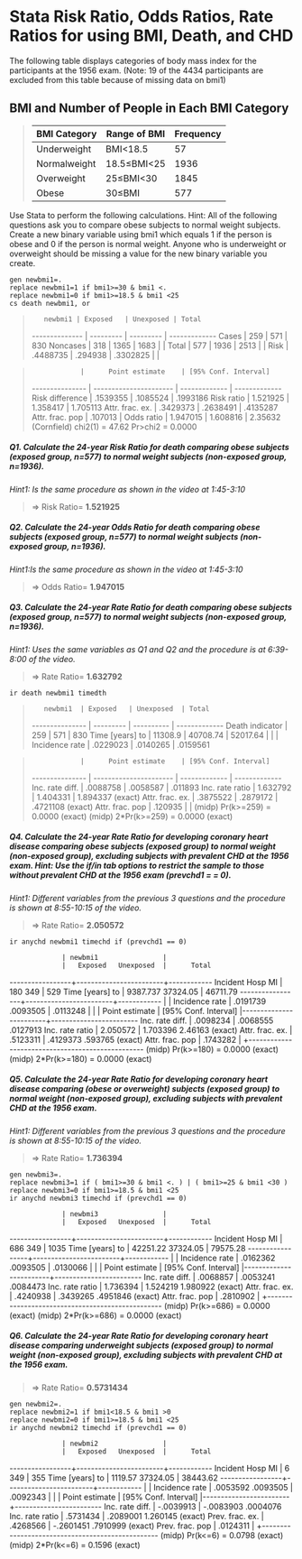 # Stata Risk Ratio, Odds Ratios, Rate Ratios for using BMI, Death, and CHD
The following table displays categories of body mass index for the participants at the 1956 exam. (Note: 19 of the 4434 participants are excluded from this table because of missing data on bmi1)

## BMI and Number of People in Each BMI Category
>  BMI Category  | Range of BMI  | Frequency
>  ------------- | ------------- | -------------
>  Underweight   | BMI<18.5      | 57
>  Normalweight  | 18.5≤BMI<25   | 1936
>  Overweight    | 25≤BMI<30     | 1845
>  Obese         | 30≤BMI        | 577

Use Stata to perform the following calculations. Hint: All of the following questions ask you to compare obese subjects to normal weight subjects. Create a new binary variable using bmi1 which equals 1 if the person is obese and 0 if the person is normal weight. Anyone who is underweight or overweight should be missing a value for the new binary variable you create.

	gen newbmi1=.
	replace newbmi1=1 if bmi1>=30 & bmi1 <. 
	replace newbmi1=0 if bmi1>=18.5 & bmi1 <25
	cs death newbmi1, or


>        newbmi1 | Exposed   | Unexposed | Total
> -------------- | --------- | --------- | ------------- 
>          Cases |     259   |       571 | 830
>       Noncases |     318   |      1365 | 1683
>                |                       | 
>          Total |     577   |      1936 | 2513
>                |                       | 
>           Risk |  .4488735 |  .294938  | .3302825
>                |                       | 

>                 |      Point estimate    | [95% Conf. Interval]      
> --------------- | ---------------------- | ------------- | -------------
> Risk difference |         .1539355       |    .1085524   | .1993186 
>      Risk ratio |         1.521925       |    1.358417   | 1.705113 
> Attr. frac. ex. |         .3429373       |    .2638491   | .4135287 
> Attr. frac. pop |          .107013       |
>      Odds ratio |         1.947015       |    1.608816   | 2.35632 (Cornfield)
>                               chi2(1) =    47.62  Pr>chi2 = 0.0000


##### Q1. Calculate the 24-year Risk Ratio for death comparing obese subjects (exposed group, n=577) to normal weight subjects (non-exposed group, n=1936). #####
*Hint1: Is the same procedure as shown in the video at 1:45-3:10*

>	=> Risk Ratio= **1.521925**


##### Q2. Calculate the 24-year Odds Ratio for death comparing obese subjects (exposed group, n=577) to normal weight subjects (non-exposed group, n=1936). #####
*Hint1:Is the same procedure as shown in the video at 1:45-3:10*

>	=> Odds Ratio= **1.947015**


##### Q3. Calculate the 24-year Rate Ratio for death comparing obese subjects (exposed group, n=577) to normal weight subjects (non-exposed group, n=1936). #####
*Hint1: Uses the same variables as Q1 and Q2 and the procedure is at 6:39-8:00 of the video.*

>	=> Rate Ratio= **1.632792**

	ir death newbmi1 timedth

>        newbmi1  | Exposed   | Unexposed  | Total
> --------------- | --------- | ---------- | ------------- 
> Death indicator |       259 |       571  |        830
> Time [years] to |   11308.9 |  40708.74  |   52017.64
>                 |           |            | 
>  Incidence rate |  .0229023 |  .0140265  |   .0159561

>                 |      Point estimate    | [95% Conf. Interval]      
> --------------- | ---------------------- | ------------- | -------------
> Inc. rate diff. |         .0088758       |    .0058587   | .011893 
> Inc. rate ratio |         1.632792       |    1.404331   | 1.894337 (exact)
> Attr. frac. ex. |         .3875522       |    .2879172   | .4721108 (exact)
> Attr. frac. pop |          .120935       |               |
>                     (midp)   Pr(k>=259) =                   0.0000 (exact)
>                     (midp) 2*Pr(k>=259) =                   0.0000 (exact)


##### Q4. Calculate the 24-year Rate Ratio for developing coronary heart disease comparing obese subjects (exposed group) to normal weight (non-exposed group), excluding subjects with prevalent CHD at the 1956 exam. Hint: Use the if/in tab options to restrict the sample to those without prevalent CHD at the 1956 exam (prevchd1 = = 0). #####
*Hint1: Different variables from the previous 3 questions and the procedure is shown at 8:55-10:15 of the video.*

>	=> Rate Ratio= **2.050572**

	ir anychd newbmi1 timechd if (prevchd1 == 0) 

                 | newbmi1                |
                 |   Exposed   Unexposed  |      Total
-----------------+------------------------+------------
Incident Hosp MI |       180         349  |        529
Time [years] to  |  9387.737    37324.05  |   46711.79
-----------------+------------------------+------------
                 |                        |
  Incidence rate |  .0191739    .0093505  |   .0113248
                 |                        |
                 |      Point estimate    |    [95% Conf. Interval]
                 |------------------------+------------------------
 Inc. rate diff. |         .0098234       |    .0068555    .0127913 
 Inc. rate ratio |         2.050572       |    1.703396     2.46163 (exact)
 Attr. frac. ex. |         .5123311       |    .4129373     .593765 (exact)
 Attr. frac. pop |         .1743282       |
                 +-------------------------------------------------
                     (midp)   Pr(k>=180) =                   0.0000 (exact)
                     (midp) 2*Pr(k>=180) =                   0.0000 (exact)



##### Q5. Calculate the 24-year Rate Ratio for developing coronary heart disease comparing (obese or overweight) subjects (exposed group) to normal weight (non-exposed group), excluding subjects with prevalent CHD at the 1956 exam. #####
*Hint1: Different variables from the previous 3 questions and the procedure is shown at 8:55-10:15 of the video.*

>	=> Rate Ratio= **1.736394**  

	gen newbmi3=.
	replace newbmi3=1 if ( bmi1>=30 & bmi1 <. ) | ( bmi1>=25 & bmi1 <30 )
	replace newbmi3=0 if bmi1>=18.5 & bmi1 <25
	ir anychd newbmi3 timechd if (prevchd1 == 0) 

                 | newbmi3                |
                 |   Exposed   Unexposed  |      Total
-----------------+------------------------+------------
Incident Hosp MI |       686         349  |       1035
Time [years] to  |  42251.22    37324.05  |   79575.28
-----------------+------------------------+------------
                 |                        |
  Incidence rate |  .0162362    .0093505  |   .0130066
                 |                        |
                 |      Point estimate    |    [95% Conf. Interval]
                 |------------------------+------------------------
 Inc. rate diff. |         .0068857       |    .0053241    .0084473 
 Inc. rate ratio |         1.736394       |    1.524219    1.980922 (exact)
 Attr. frac. ex. |         .4240938       |    .3439265    .4951846 (exact)
 Attr. frac. pop |         .2810902       |
                 +-------------------------------------------------
                     (midp)   Pr(k>=686) =                   0.0000 (exact)
                     (midp) 2*Pr(k>=686) =                   0.0000 (exact)


##### Q6. Calculate the 24-year Rate Ratio for developing coronary heart disease comparing underweight subjects (exposed group) to normal weight (non-exposed group), excluding subjects with prevalent CHD at the 1956 exam. #####

>	=> Rate Ratio= **0.5731434**

	gen newbmi2=.
	replace newbmi2=1 if bmi1<18.5 & bmi1 >0
	replace newbmi2=0 if bmi1>=18.5 & bmi1 <25
	ir anychd newbmi2 timechd if (prevchd1 == 0) 

                 | newbmi2                |
                 |   Exposed   Unexposed  |      Total
-----------------+------------------------+------------
Incident Hosp MI |         6         349  |        355
Time [years] to  |   1119.57    37324.05  |   38443.62
-----------------+------------------------+------------
                 |                        |
  Incidence rate |  .0053592    .0093505  |   .0092343
                 |                        |
                 |      Point estimate    |    [95% Conf. Interval]
                 |------------------------+------------------------
 Inc. rate diff. |        -.0039913       |   -.0083903    .0004076 
 Inc. rate ratio |         .5731434       |    .2089001    1.260145 (exact)
 Prev. frac. ex. |         .4268566       |   -.2601451    .7910999 (exact)
 Prev. frac. pop |         .0124311       |
                 +-------------------------------------------------
                     (midp)   Pr(k<=6) =                     0.0798 (exact)
                     (midp) 2*Pr(k<=6) =                     0.1596 (exact)




